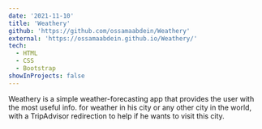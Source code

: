```yaml
---
date: '2021-11-10'
title: 'Weathery'
github: 'https://github.com/ossamaabdein/Weathery'
external: 'https://ossamaabdein.github.io/Weathery/'
tech:
  - HTML
  - CSS
  - Bootstrap
showInProjects: false
---
```


Weathery is a simple weather-forecasting app that provides the user with the most useful info. for weather in his city or any other city in the world, with a TripAdvisor redirection to help if he wants to visit this city.
